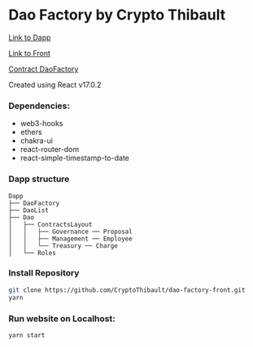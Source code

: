 # Dao Factory by Crypto Thibault

[Link to Dapp](https://dao-factory-dapp.netlify.app/)

[Link to Front](https://github.com/CryptoThibault/dao-factory-back)

[Contract DaoFactory](https://goerli.etherscan.io/address/0x7995999f5B63cFcf061EA472755C0ed7A9E9289C)

Created using React v17.0.2

### Dependencies:

- web3-hooks
- ethers
- chakra-ui
- react-router-dom
- react-simple-timestamp-to-date

### Dapp structure

```
Dapp
├── DaoFactory
├── DaoList
├── Dao
│   ├── ContractsLayout
│   │   ├── Governance ── Proposal
│   │   ├── Management ── Employee
│   │   └── Treasury ── Charge
│   └── Roles
```

### Install Repository

```zsh
git clone https://github.com/CryptoThibault/dao-factory-front.git
yarn
```

### Run website on Localhost:

```zsh
yarn start
```
